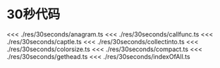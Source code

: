 # 30秒代码

<<< ./res/30seconds/anagram.ts
<<< ./res/30seconds/callfunc.ts
<<< ./res/30seconds/captle.ts
<<< ./res/30seconds/collectinto.ts
<<< ./res/30seconds/colorsize.ts
<<< ./res/30seconds/compact.ts
<<< ./res/30seconds/gethead.ts
<<< ./res/30seconds/indexOfAll.ts
